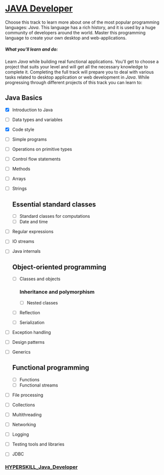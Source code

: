 # [JAVA Developer](https://github.com/kakanew/HYPERSKILL_Java_Developer/tree/master/PROBLEMS_Java_Developer)

Choose this track to learn more about one of the most popular programming languages: *Java*. This language has a rich history, and it is used by a huge community of developers around the world. Master this programming language to create your own desktop and web-applications.

##### What you'll learn and do:

Learn *Java* while building real functional applications. You'll get to choose a project that suits your level and will get all the necessary knowledge to complete it. Completing the full track will prepare you to deal with various tasks related to desktop application or web development in *Java*. While progressing through different projects of this track you can learn to:

## Java Basics

- [x] Introduction to Java

- [ ] Data types and variables

- [x] Code style

- [ ] Simple programs

- [ ] Operations on primitive types

- [ ] Control flow statements

- [ ] Methods

- [ ] Arrays

- [ ] Strings

  ## Essential standard classes

  - [ ] Standard classes for computations
  - [ ] Date and time

- [ ] Regular expressions

- [ ] IO streams

- [ ] Java internals

  ## Object-oriented programming

  - [ ] Classes and objects

    ### Inheritance and polymorphism

    - [ ] Nested classes

  - [ ] Reflection

  - [ ] Serialization

- [ ] Exception handling

- [ ] Design patterns

- [ ] Generics

  ## Functional programming

  - [ ] Functions
  - [ ] Functional streams

- [ ] File processing

- [ ] Collections

- [ ] Multithreading

- [ ] Networking

- [ ] Logging

- [ ] Testing tools and libraries

- [ ] JDBC

### [HYPERSKILL_Java_Developer](https://github.com/kakanew/HYPERSKILL_Java_Developer)

